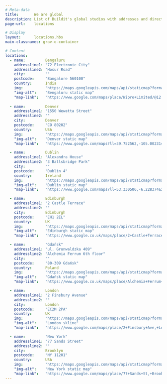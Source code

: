 ```yaml
---
# Meta-data
title:       We are global
description: List of Buildit's global studios with addresses and directions.
page-url:    locations

# Display
layout:      locations.hbs
main-classnames: grav-o-container

# Content
locations: 
  - name:         Bengaluru
    addressline1: "72 Electronic City"
    addressline2: "Hosur Road"
    city:         ""
    postcode:     "Bangalore 560100"
    country:      India
    img:          "https://maps.googleapis.com/maps/api/staticmap?format=jpg&key=AIzaSyAa-P3u_B9zTs_DJ_dXRK5og7r3_n7vlT0&maptype=roadmap&scale=2&size=425x300&markers=12.838566%2C77.6592042&zoom=15"
    "img-alt":    "Bengaluru static map"
    "map-link":   "https://www.google.com/maps/place/Wipro+Limited/@12.838566,77.6592042,16z/data=!4m5!3m4!1s0x0:0x1d0caf77fe02554f!8m2!3d12.8384852!4d77.6571581?hl=en-US"
  
  - name:         Denver
    addressline1: "1550 Wewatta Street"
    addressline2: ""
    city:         Denver
    postcode:     "CO 80202"
    country:      USA
    img:          "https://maps.googleapis.com/maps/api/staticmap?format=jpg&key=AIzaSyAa-P3u_B9zTs_DJ_dXRK5og7r3_n7vlT0&maptype=roadmap&scale=2&size=425x300&markers=39.752562%2C-105.002314&zoom=16"
    "img-alt":    "Denver static map"
    "map-link":   "https://www.google.com/maps?ll=39.752562,-105.002314&z=16&t=m&hl=en-US&gl=GB&mapclient=embed&q=1550+Wewatta+St+Denver,+CO+80202+USA"

  - name:         Dublin
    addressline1: "Alexandra House"
    addressline2: "3 Ballsbridge Park"
    city:         ""
    postcode:     "Dublin 4"
    country:      Ireland
    img:          "https://maps.googleapis.com/maps/api/staticmap?format=jpg&key=AIzaSyAa-P3u_B9zTs_DJ_dXRK5og7r3_n7vlT0&maptype=roadmap&scale=2&size=425x300&markers=53.330506%2C-6.228374&zoom=16"
    "img-alt":    "Dublin static map"
    "map-link":   "https://www.google.com/maps?ll=53.330506,-6.228374&z=16&t=m&hl=en-US&gl=GB&mapclient=embed&cid=3233598717796492272"

  - name:         Edinburgh
    addressline1: "2 Castle Terrace"
    addressline2: ""
    city:         Edinburgh
    postcode:     "EH1 2EL"
    country:      UK
    img:          "https://maps.googleapis.com/maps/api/staticmap?format=jpg&key=AIzaSyAa-P3u_B9zTs_DJ_dXRK5og7r3_n7vlT0&maptype=roadmap&scale=2&size=425x300&markers=55.9486955%2C-3.2083261&zoom=17"
    "img-alt":    "Edinburgh static map"
    "map-link":   "https://www.google.co.uk/maps/place/2+Castle+Terrace,+Edinburgh+EH1+2EL/@55.9486955,-3.2083261,17z/data=!3m1!4b1!4m5!3m4!1s0x4887c79842eb1771:0xaa89ab9f8cf5e689!8m2!3d55.9486955!4d-3.2061374"

  - name:         "Gdańsk"
    addressline1: "ul. Grunwaldzka 409"
    addressline2: "Alchemia Ferrum 6th floor"
    city:         ""
    postcode:     "80-309 Gdańsk"
    country:      Poland
    img:          "https://maps.googleapis.com/maps/api/staticmap?format=jpg&key=AIzaSyAa-P3u_B9zTs_DJ_dXRK5og7r3_n7vlT0&maptype=roadmap&scale=2&size=425x300&markers=54.3986681%2C18.5766752&zoom=15"
    "img-alt":    "Gdańsk static map"
    "map-link":   "https://www.google.co.uk/maps/place/Alchemia+Ferrum+Tower/@54.3986681,18.5750337,17z/data=!4m12!1m6!3m5!1s0x46fd752864e2eab3:0x80d3c9302c7fad51!2sAlchemia+Ferrum+Tower!8m2!3d54.3985837!4d18.5769263!3m4!1s0x46fd752864e2eab3:0x80d3c9302c7fad51!8m2!3d54.3985837!4d18.5769263"

  - name:         London
    addressline1: "2 Finsbury Avenue"
    addressline2: ""
    city:         London
    postcode:     "EC2M 2PA"
    country:      UK
    img:          "https://maps.googleapis.com/maps/api/staticmap?format=jpg&key=AIzaSyAa-P3u_B9zTs_DJ_dXRK5og7r3_n7vlT0&maptype=roadmap&scale=2&size=425x300&markers=51.5199873%2C-0.0870466&zoom=17"
    "img-alt":    "London skline"
    "map-link":   "https://www.google.com/maps/place/2+Finsbury+Ave,+London+EC2M+2PA/@51.519953,-0.0869968,17z/data=!3m1!4b1!4m5!3m4!1s0x48761caddbaf7049:0x43297396a2bf6fec!8m2!3d51.5199497!4d-0.0848081?hl=en-US&shorturl=1"

  - name:         "New York"
    addressline1: "77 Sands Street"
    addressline2: ""
    city:         Brooklyn
    postcode:     "NY 11201"
    country:      USA
    img:          "https://maps.googleapis.com/maps/api/staticmap?format=jpg&key=AIzaSyAa-P3u_B9zTs_DJ_dXRK5og7r3_n7vlT0&maptype=roadmap&scale=2&size=425x300&markers=40.7004244%2C-73.9896711&zoom=17"
    "img-alt":    "New York static map"
    "map-link":   "https://www.google.com/maps/place/77+Sands+St,+Brooklyn,+NY+11201,+USA/@40.7004244,-73.9896711,17z/data=!3m1!4b1!4m5!3m4!1s0x89c25a346b0a6f41:0xe60dd10638023226!8m2!3d40.7003578!4d-73.9873581"
---
```


